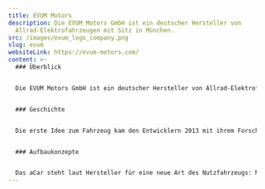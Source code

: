 ```yaml
---
title: EVUM Motors
description: Die EVUM Motors GmbH ist ein deutscher Hersteller von
  Allrad-Elektrofahrzeugen mit Sitz in München.
src: /images/evum_logo_company.png
slug: evum
websiteLink: https://evum-motors.com/
content: >-
  ### Überblick    


  Die EVUM Motors GmbH ist ein deutscher Hersteller von Allrad-Elektrofahrzeugen mit Sitz in München. Die Fahrzeuge werden in einer Produktionsstätte in Bayerbach bei Ergoldsbach gefertigt. Evum Motors ist das Spin-off eines Forschungsprojekts der Technischen Universität München. Die Gründer und damaligen Projektleiter Martin Šoltés und Sascha Koberstaedt wollten nicht, dass das im Rahmen des Forschungsprojekt entwickelte E-Fahrzeug nur bei einer Idee stehen bleibt. Ursprünglich wurde das Evum aCar als Allzweckfahrzeug für Entwicklungs- und Schwellenländer konzipiert. Während der Entstehungsphase wurde aber klar, dass das Fahrzeug auch für den europäischen Markt attraktiv sein könnte.


  ### Geschichte 


  Die erste Idee zum Fahrzeug kam den Entwicklern 2013 mit ihrem Forschungsprojekt an der technischen Universität München. Im Jahr 2016 erschien dann der erste Prototyp, welcher in Deutschland und Ghana getestet wurde. 2017 folgte die Industrialisierung des Projekts durch die Firmengründung der EVUM Motors GmbH. 2019 wurde das finale Design auf der internationalen Automobilmesse IAA vorgestellt. Im Jahr 2020 startete die Serienentwicklung des Fahrzeugs und im Folgejahr die Produktion. Für 2024 ist die internationale Produktion in Entwicklungs- und Schwellenländern geplant. 


  ### Aufbaukonzepte                        


  Das aCar steht laut Hersteller für eine neue Art des Nutzfahrzeugs: Mit Allrad- und Elektroantrieb vereint das aCar Ökonomie und Ökologie. Mit seinem modularen Konzept ist das aCar vielseitig in beispielsweise Landwirtschaft, Forst, Kommunen, Gewerbe und Industrie  einsetzbar. Aktuell ist das Fahrzeug als Pritsche, Planenaufbau, Koffer und Dreiseitenkipper erhältlich. Das modulare Konzept macht jedoch diverse weitere Aufbauten möglich.
---
```

